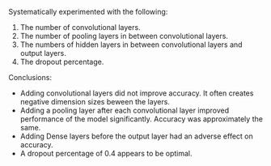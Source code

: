 Systematically experimented with the following:

1. The number of convolutional layers.
2. The number of pooling layers in between convolutional layers.
3. The numbers of hidden layers in between convolutional layers and output layers.
4. The dropout percentage.

Conclusions:
- Adding convolutional layers did not improve accuracy.  It often creates negative
  dimension sizes beween the layers. 
- Adding a pooling layer after each convolutional layer improved performance of the 
  model significantly.  Accuracy was approximately the same.
- Adding Dense layers before the output layer had an adverse effect on accuracy.
- A dropout percentage of 0.4 appears to be optimal.

